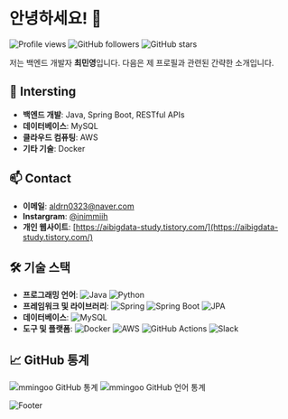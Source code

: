 # 안녕하세요! 👋

![Profile views](https://komarev.com/ghpvc/?username=mmingoo&color=blueviolet)
![GitHub followers](https://img.shields.io/github/followers/mmingoo?label=Followers)
![GitHub stars](https://img.shields.io/github/stars/mmingoo?label=Stars)

저는 백엔드 개발자 **최민영**입니다. 다음은 제 프로필과 관련된 간략한 소개입니다.



## 🌟 Intersting

- **백엔드 개발**: Java, Spring Boot, RESTful APIs
- **데이터베이스**: MySQL
- **클라우드 컴퓨팅**: AWS
- **기타 기술**: Docker


  
## 📫 Contact

- **이메일**: [aldrn0323@naver.com](aldrn0323@naver.com)
- **Instargram**: [@inimmiih](https://www.instagram.com/inimmiih/)
- **개인 웹사이트**: [https://aibigdata-study.tistory.com/](https://aibigdata-study.tistory.com/)




## 🛠 기술 스택

- **프로그래밍 언어**: ![Java](https://img.shields.io/badge/Java-%23ED8B00.svg?style=flat-square&logo=java&logoColor=white) ![Python](https://img.shields.io/badge/Python-3670A0?style=flat-square&logo=python&logoColor=ffdd54)
- **프레임워크 및 라이브러리**: ![Spring](https://img.shields.io/badge/Spring-%236DB33F.svg?style=flat-square&logo=spring&logoColor=white) ![Spring Boot](https://img.shields.io/badge/Spring%20Boot-%23007ACC.svg?style=flat-square&logo=springboot&logoColor=white) ![JPA](https://img.shields.io/badge/JPA-%23007ACC.svg?style=flat-square&logo=java&logoColor=white)
- **데이터베이스**: ![MySQL](https://img.shields.io/badge/MySQL-%2300f.svg?style=flat-square&logo=mysql&logoColor=white)
- **도구 및 플랫폼**: ![Docker](https://img.shields.io/badge/Docker-%230db7ed.svg?style=flat-square&logo=docker&logoColor=white) ![AWS](https://img.shields.io/badge/AWS-%23FF9900.svg?style=flat-square&logo=amazon-aws&logoColor=white) ![GitHub Actions](https://img.shields.io/badge/GitHub_Actions-%232671E5.svg?style=flat-square&logo=github-actions&logoColor=white) ![Slack](https://img.shields.io/badge/Slack-%234A154B.svg?style=flat-square&logo=slack&logoColor=white)




## 📈 GitHub 통계

![mmingoo GitHub 통계](https://github-readme-stats.vercel.app/api?username=mmingoo&show_icons=true&theme=radical)
![mmingoo GitHub 언어 통계](https://github-readme-stats.vercel.app/api/top-langs/?username=mmingoo&layout=compact&theme=radical)





![Footer](https://img.shields.io/badge/%F0%9F%9A%80-Happy%20Coding-blue)
